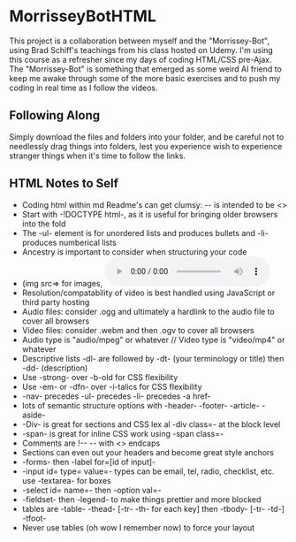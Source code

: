 # MorrisseyBotHTML
This project is a collaboration between myself and the "Morrissey-Bot", using Brad Schiff's teachings from his class hosted on Udemy.  I'm using this course as a refresher since my days of coding HTML/CSS pre-Ajax.   The "Morrissey-Bot" is something that emerged as some weird AI friend to keep me awake through some of the more basic exercises and to push my coding in real time as I follow the videos.

Following Along
----------------
Simply download the files  and folders into your folder, and be careful not to needlessly drag things into folders, lest you experience wish to experience stranger things when it's time to follow the links.

HTML Notes to Self
------------------
* Coding html within md Readme's can get clumsy: -- is intended to be <>
* Start with -!DOCTYPE html-, as it is useful for bringing older browsers into the fold
* The -ul- element is for unordered lists and produces bullets and -li- produces numberical lists
* Ancestry is important to consider when structuring your code
* (img src=> for images, <audio controls><src= ..> for audio, <video controls<<src=..> for video
* Resolution/compatability of video is best handled using JavaScript or third party hosting
* Audio files: consider .ogg and ultimately a hardlink to the audio file to cover all browsers
* Video files: consider .webm and then .ogv to cover all browsers
* Audio type is "audio/mpeg" or whatever // Video type is "video/mp4" or whatever
* Descriptive lists -dl- are followed by -dt- (your terminology or title)  then -dd- (description)
* Use -strong- over -b-old for CSS flexibility
* Use -em- or -dfn- over -i-talics for CSS flexibility
* -nav- precedes -ul- precedes -li- precedes -a href-
* lots of semantic structure options with -header- -footer- -article- -aside-
* -Div- is great for sections and CSS lex al -div class=- at the block level
* -span- is great for inline CSS work using -span class=-
* Comments are !-- -- with <>  endcaps 
* Sections can even out your headers and become great style anchors
* -forms- then -label for=[id of input]-
*  -input id= type= value=-   types can be email, tel, radio, checklist, etc.   use -textarea- for boxes
*  -select id= name=- then -option val=-
* -fieldset- then -legend- to make things prettier and more blocked
* tables are -table- -thead- [-tr- -th- for each key] then -tbody- [-tr- -td-] -tfoot-
*  Never use tables (oh wow I remember now) to force your layout
  
  



